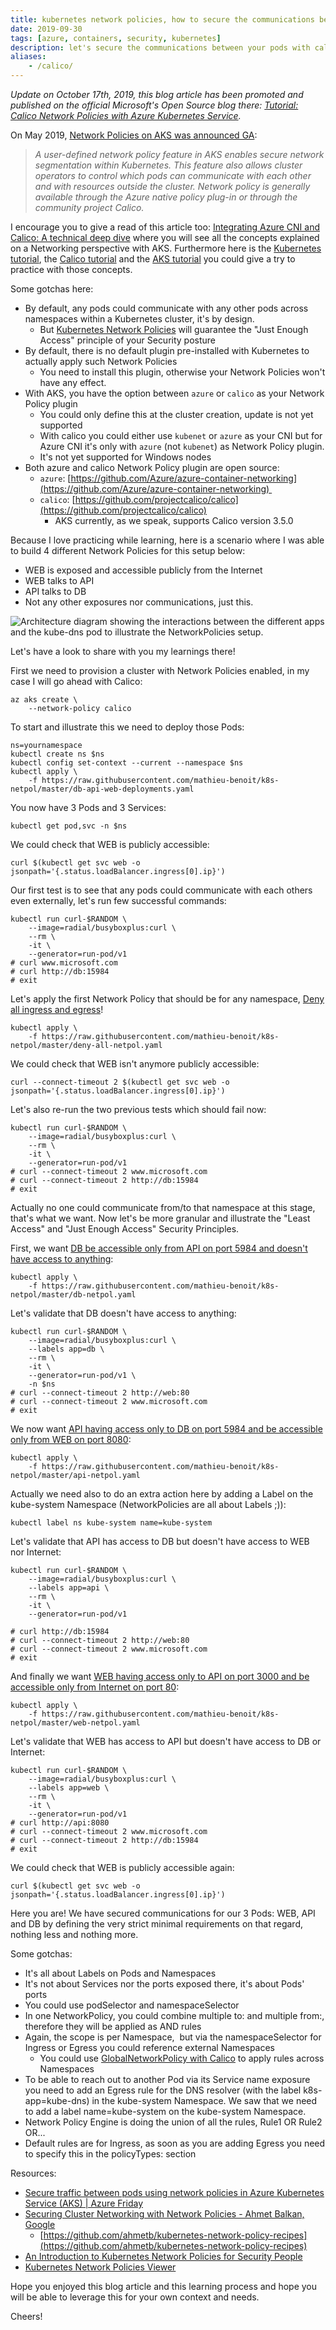```yaml
---
title: kubernetes network policies, how to secure the communications between your pods
date: 2019-09-30
tags: [azure, containers, security, kubernetes]
description: let's secure the communications between your pods with calico kubernetes network policies
aliases:
    - /calico/
---
```

_Update on October 17th, 2019, this blog article has been promoted and published on the official Microsoft's Open Source blog there: [Tutorial: Calico Network Policies with Azure Kubernetes Service](https://cloudblogs.microsoft.com/opensource/2019/10/17/tutorial-calico-network-policies-with-azure-kubernetes-service/)._

On May 2019, [Network Policies on AKS was announced GA](https://azure.microsoft.com/updates/user-defined-network-policy-in-azure-kubernetes-service-aks-is-now-available/):

> _A user-defined network policy feature in AKS enables secure network segmentation within Kubernetes. This feature also allows cluster operators to control which pods can communicate with each other and with resources outside the cluster.
> Network policy is generally available through the Azure native policy plug-in or through the community project Calico._

I encourage you to give a read of this article too: [Integrating Azure CNI and Calico: A technical deep dive](https://azure.microsoft.com/blog/integrating-azure-cni-and-calico-a-technical-deep-dive) where you will see all the concepts explained on a Networking perspective with AKS.
Furthermore here is the [Kubernetes tutorial](https://kubernetes.io/docs/tasks/administer-cluster/declare-network-policy), the [Calico tutorial](https://docs.projectcalico.org/v3.9/security/calico-network-policy) and the [AKS tutorial](https://docs.microsoft.com/azure/aks/use-network-policies) you could give a try to practice with those concepts.

Some gotchas here:
- By default, any pods could communicate with any other pods across namespaces within a Kubernetes cluster, it's by design.
  - But [Kubernetes Network Policies](https://kubernetes.io/docs/concepts/services-networking/network-policies) will guarantee the "Just Enough Access" principle of your Security posture
- By default, there is no default plugin pre-installed with Kubernetes to actually apply such Network Policies
  - You need to install this plugin, otherwise your Network Policies won't have any effect.
- With AKS, you have the option between `azure` or `calico` as your Network Policy plugin
  - You could only define this at the cluster creation, update is not yet supported
  - With calico you could either use `kubenet` or `azure` as your CNI but for Azure CNI it's only with `azure` (not `kubenet`) as Network Policy plugin.
  - It's not yet supported for Windows nodes
- Both azure and calico Network Policy plugin are open source:
  - `azure`: [https://github.com/Azure/azure-container-networking](https://github.com/Azure/azure-container-networking) 
  - `calico`: [https://github.com/projectcalico/calico](https://github.com/projectcalico/calico)
    - AKS currently, as we speak, supports Calico version 3.5.0

Because I love practicing while learning, here is a scenario where I was able to build 4 different Network Policies for this setup below:
- WEB is exposed and accessible publicly from the Internet
- WEB talks to API
- API talks to DB
- Not any other exposures nor communications, just this.

![Architecture diagram showing the interactions between the different apps and the kube-dns pod to illustrate the NetworkPolicies setup.](https://github.com/mathieu-benoit/k8s-netpol/raw/master/db-api-web-deployments.png)

Let's have a look to share with you my learnings there!

First we need to provision a cluster with Network Policies enabled, in my case I will go ahead with Calico:
```
az aks create \
    --network-policy calico
```

To start and illustrate this we need to deploy those Pods:
```
ns=yournamespace
kubectl create ns $ns
kubectl config set-context --current --namespace $ns
kubectl apply \
    -f https://raw.githubusercontent.com/mathieu-benoit/k8s-netpol/master/db-api-web-deployments.yaml
```

You now have 3 Pods and 3 Services:
```
kubectl get pod,svc -n $ns
```

We could check that WEB is publicly accessible:
```
curl $(kubectl get svc web -o jsonpath='{.status.loadBalancer.ingress[0].ip}')
```

Our first test is to see that any pods could communicate with each others even externally, let's run few successful commands:
```
kubectl run curl-$RANDOM \
    --image=radial/busyboxplus:curl \
    --rm \
    -it \
    --generator=run-pod/v1
# curl www.microsoft.com
# curl http://db:15984
# exit
```

Let's apply the first Network Policy that should be for any namespace, [Deny all ingress and egress](https://orca.tufin.io/netpol/?yaml=apiVersion:%20networking.k8s.io%2Fv1%0Akind:%20NetworkPolicy%0Ametadata:%0A3name:%20deny-all%0Aspec:%0A3podSelector:%20%7B%7D%0A3policyTypes:%0A3-%20Ingress%0A3-%20Egress)!
```
kubectl apply \
    -f https://raw.githubusercontent.com/mathieu-benoit/k8s-netpol/master/deny-all-netpol.yaml
```

We could check that WEB isn't anymore publicly accessible:
```
curl --connect-timeout 2 $(kubectl get svc web -o jsonpath='{.status.loadBalancer.ingress[0].ip}')
```

Let's also re-run the two previous tests which should fail now:
```
kubectl run curl-$RANDOM \
    --image=radial/busyboxplus:curl \
    --rm \
    -it \
    --generator=run-pod/v1
# curl --connect-timeout 2 www.microsoft.com
# curl --connect-timeout 2 http://db:15984
# exit
```

Actually no one could communicate from/to that namespace at this stage, that's what we want. Now let's be more granular and illustrate the "Least Access" and "Just Enough Access" Security Principles.

First, we want [DB be accessible only from API on port 5984 and doesn't have access to anything](https://orca.tufin.io/netpol/?yaml=apiVersion:%20networking.k8s.io%2Fv1%0Akind:%20NetworkPolicy%0Ametadata:%0A3name:%20db-netpol%0Aspec:%0A3podSelector:%0A5matchLabels:%0A7app:%20db%0A3policyTypes:%0A3-%20Ingress%0A3ingress:%0A3-%20from:%0A5-%20podSelector:%0A9matchLabels:%0A11app:%20api%0A5ports:%0A6-%20port:%205984%0A8protocol:%20TCP):
```
kubectl apply \
    -f https://raw.githubusercontent.com/mathieu-benoit/k8s-netpol/master/db-netpol.yaml
```

Let's validate that DB doesn't have access to anything:
```
kubectl run curl-$RANDOM \
    --image=radial/busyboxplus:curl \
    --labels app=db \
    --rm \
    -it \
    --generator=run-pod/v1 \
    -n $ns
# curl --connect-timeout 2 http://web:80
# curl --connect-timeout 2 www.microsoft.com
# exit
```

We now want [API having access only to DB on port 5984 and be accessible only from WEB on port 8080](https://orca.tufin.io/netpol/?yaml=apiVersion:%20networking.k8s.io%2Fv1%0Akind:%20NetworkPolicy%0Ametadata:%0A3name:%20api-netpol%0Aspec:%0A3podSelector:%0A5matchLabels:%0A7app:%20api%0A3policyTypes:%0A3-%20Ingress%0A3-%20Egress%0A3ingress:%0A3-%20from:%0A5-%20podSelector:%0A9matchLabels:%0A11app:%20web%0A5ports:%0A6-%20port:%203000%0A8protocol:%20TCP%0A3egress:%0A3-%20to:%0A5-%20podSelector:%0A9matchLabels:%0A11app:%20db%0A5ports:%0A6-%20port:%205984%0A8protocol:%20TCP%0A3-%20to:%0A5-%20namespaceSelector:%0A9matchLabels:%0A11name:%20kube-system%0A7podSelector:%0A9matchLabels:%0A11k8s-app:%20kube-dns%0A5ports:%0A6-%20port:%2053%0A8protocol:%20UDP):
```
kubectl apply \
    -f https://raw.githubusercontent.com/mathieu-benoit/k8s-netpol/master/api-netpol.yaml
```

Actually we need also to do an extra action here by adding a Label on the kube-system Namespace (NetworkPolicies are all about Labels ;)):
```
kubectl label ns kube-system name=kube-system
```

Let's validate that API has access to DB but doesn't have access to WEB nor Internet:
```
kubectl run curl-$RANDOM \
    --image=radial/busyboxplus:curl \
    --labels app=api \
    --rm \
    -it \
    --generator=run-pod/v1

# curl http://db:15984
# curl --connect-timeout 2 http://web:80
# curl --connect-timeout 2 www.microsoft.com
# exit
```

And finally we want [WEB having access only to API on port 3000 and be accessible only from Internet on port 80](https://orca.tufin.io/netpol/?yaml=apiVersion:%20networking.k8s.io%2Fv1%0Akind:%20NetworkPolicy%0Ametadata:%0A3name:%20web-netpol%0Aspec:%0A3podSelector:%0A5matchLabels:%0A7app:%20web%0A3policyTypes:%0A3-%20Ingress%0A3-%20Egress%0A3ingress:%0A3-%20from:%20%5B%5D%0A5ports:%0A6-%20port:%2080%0A8protocol:%20TCP%0A3egress:%0A3-%20to:%0A5-%20podSelector:%0A9matchLabels:%0A11app:%20api%0A5ports:%0A6-%20port:%203000%0A8protocol:%20TCP%0A3-%20to:%0A5-%20namespaceSelector:%0A9matchLabels:%0A11name:%20kube-system%0A7podSelector:%0A9matchLabels:%0A11k8s-app:%20kube-dns%0A5ports:%0A6-%20port:%2053%0A8protocol:%20UDP):
```
kubectl apply \
    -f https://raw.githubusercontent.com/mathieu-benoit/k8s-netpol/master/web-netpol.yaml
```

Let's validate that WEB has access to API but doesn't have access to DB or Internet:
```
kubectl run curl-$RANDOM \
    --image=radial/busyboxplus:curl \
    --labels app=web \
    --rm \
    -it \
    --generator=run-pod/v1
# curl http://api:8080
# curl --connect-timeout 2 www.microsoft.com
# curl --connect-timeout 2 http://db:15984
# exit
```

We could check that WEB is publicly accessible again:
```
curl $(kubectl get svc web -o jsonpath='{.status.loadBalancer.ingress[0].ip}')
```

Here you are! We have secured communications for our 3 Pods: WEB, API and DB by defining the very strict minimal requirements on that regard, nothing less and nothing more.

Some gotchas:
- It's all about Labels on Pods and Namespaces
- It's not about Services nor the ports exposed there, it's about Pods' ports
- You could use podSelector and namespaceSelector
- In one NetworkPolicy, you could combine multiple to: and multiple from:, therefore they will be applied as AND rules
- Again, the scope is per Namespace,  but via the namespaceSelector for Ingress or Egress you could reference external Namespaces
  - You could use [GlobalNetworkPolicy with Calico](https://docs.projectcalico.org/v3.9/reference/resources/globalnetworkpolicy) to apply rules across Namespaces
- To be able to reach out to another Pod via its Service name exposure you need to add an Egress rule for the DNS resolver (with the label k8s-app=kube-dns) in the kube-system Namespace. We saw that we need to add a label name=kube-system on the kube-system Namespace.
- Network Policy Engine is doing the union of all the rules, Rule1 OR Rule2 OR...
- Default rules are for Ingress, as soon as you are adding Egress you need to specify this in the policyTypes: section

Resources:
- [Secure traffic between pods using network policies in Azure Kubernetes Service (AKS) | Azure Friday](https://youtu.be/131_TIa_ftI)
- [Securing Cluster Networking with Network Policies - Ahmet Balkan, Google](https://youtu.be/3gGpMmYeEO8)
  - [https://github.com/ahmetb/kubernetes-network-policy-recipes](https://github.com/ahmetb/kubernetes-network-policy-recipes)
- [An Introduction to Kubernetes Network Policies for Security People](https://medium.com/@reuvenharrison/an-introduction-to-kubernetes-network-policies-for-security-people-ba92dd4c809d)
- [Kubernetes Network Policies Viewer](https://orca.tufin.io/netpol)

Hope you enjoyed this blog article and this learning process and hope you will be able to leverage this for your own context and needs.

Cheers!
